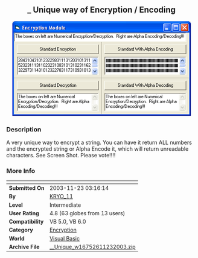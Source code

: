 ﻿<div align="center">

## \_ Unique way of Encryption / Encoding

<img src="PIC2003112362076407.gif">
</div>

### Description

A very unique way to encrypt a string. You can have it return ALL numbers and the encrypted string or Alpha Encode it, which will return unreadable characters. See Screen Shot. Please vote!!!!
 
### More Info
 


<span>             |<span>
---                |---
**Submitted On**   |2003-11-23 03:16:14
**By**             |[KRYO\_11](https://github.com/Planet-Source-Code/PSCIndex/blob/master/ByAuthor/kryo-11.md)
**Level**          |Intermediate
**User Rating**    |4.8 (63 globes from 13 users)
**Compatibility**  |VB 5\.0, VB 6\.0
**Category**       |[Encryption](https://github.com/Planet-Source-Code/PSCIndex/blob/master/ByCategory/encryption__1-48.md)
**World**          |[Visual Basic](https://github.com/Planet-Source-Code/PSCIndex/blob/master/ByWorld/visual-basic.md)
**Archive File**   |[\_\_Unique\_w16752611232003\.zip](https://github.com/Planet-Source-Code/kryo-11-unique-way-of-encryption-encoding__1-50066/archive/master.zip)








